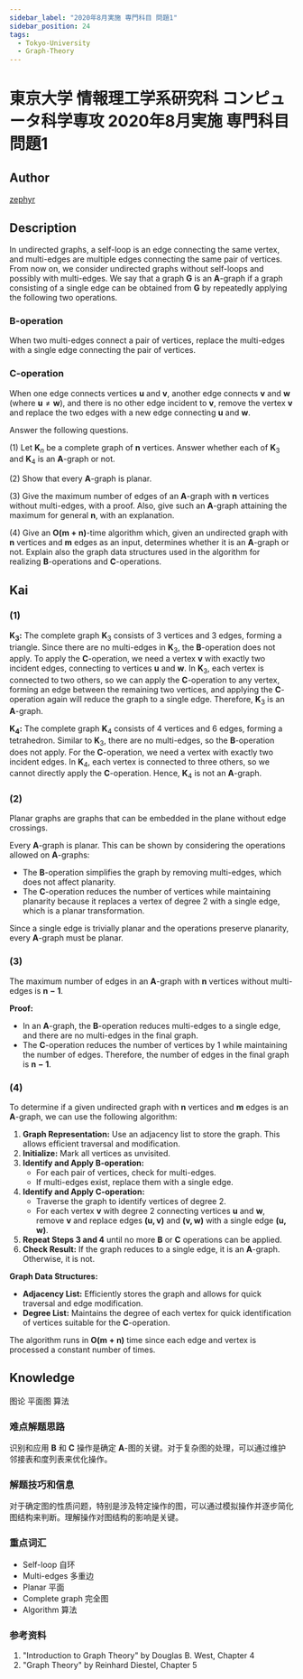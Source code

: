 ```yaml
---
sidebar_label: "2020年8月実施 専門科目 問題1"
sidebar_position: 24
tags:
  - Tokyo-University
  - Graph-Theory
---
```

# 東京大学 情報理工学系研究科 コンピュータ科学専攻 2020年8月実施 専門科目 問題1

## **Author**
[zephyr](https://inshi-notes.zephyr-zdz.space/)

## **Description**
In undirected graphs, a self-loop is an edge connecting the same vertex, and multi-edges are multiple edges connecting the same pair of vertices. From now on, we consider undirected graphs without self-loops and possibly with multi-edges. We say that a graph $\mathbf{G}$ is an $\mathbf{A}$-graph if a graph consisting of a single edge can be obtained from $\mathbf{G}$ by repeatedly applying the following two operations.

### B-operation

When two multi-edges connect a pair of vertices, replace the multi-edges with a single edge connecting the pair of vertices.

### C-operation

When one edge connects vertices $\mathbf{u}$ and $\mathbf{v}$, another edge connects $\mathbf{v}$ and $\mathbf{w}$ (where $\mathbf{u} \neq \mathbf{w}$), and there is no other edge incident to $\mathbf{v}$, remove the vertex $\mathbf{v}$ and replace the two edges with a new edge connecting $\mathbf{u}$ and $\mathbf{w}$.

Answer the following questions.

(1) Let $\mathbf{K}_n$ be a complete graph of $\mathbf{n}$ vertices. Answer whether each of $\mathbf{K}_3$ and $\mathbf{K}_4$ is an $\mathbf{A}$-graph or not.

(2) Show that every $\mathbf{A}$-graph is planar.

(3) Give the maximum number of edges of an $\mathbf{A}$-graph with $\mathbf{n}$ vertices without multi-edges, with a proof. Also, give such an $\mathbf{A}$-graph attaining the maximum for general $\mathbf{n}$, with an explanation.

(4) Give an $\mathbf{O(m + n)}$-time algorithm which, given an undirected graph with $\mathbf{n}$ vertices and $\mathbf{m}$ edges as an input, determines whether it is an $\mathbf{A}$-graph or not. Explain also the graph data structures used in the algorithm for realizing $\mathbf{B}$-operations and $\mathbf{C}$-operations.

## **Kai**
### (1)

**$\mathbf{K}_3$:**
The complete graph $\mathbf{K}_3$ consists of 3 vertices and 3 edges, forming a triangle. Since there are no multi-edges in $\mathbf{K}_3$, the $\mathbf{B}$-operation does not apply. To apply the $\mathbf{C}$-operation, we need a vertex $\mathbf{v}$ with exactly two incident edges, connecting to vertices $\mathbf{u}$ and $\mathbf{w}$. In $\mathbf{K}_3$, each vertex is connected to two others, so we can apply the $\mathbf{C}$-operation to any vertex, forming an edge between the remaining two vertices, and applying the $\mathbf{C}$-operation again will reduce the graph to a single edge. Therefore, $\mathbf{K}_3$ is an $\mathbf{A}$-graph.

**$\mathbf{K}_4$:**
The complete graph $\mathbf{K}_4$ consists of 4 vertices and 6 edges, forming a tetrahedron. Similar to $\mathbf{K}_3$, there are no multi-edges, so the $\mathbf{B}$-operation does not apply. For the $\mathbf{C}$-operation, we need a vertex with exactly two incident edges. In $\mathbf{K}_4$, each vertex is connected to three others, so we cannot directly apply the $\mathbf{C}$-operation. Hence, $\mathbf{K}_4$ is not an $\mathbf{A}$-graph.

### (2)

Planar graphs are graphs that can be embedded in the plane without edge crossings.

Every $\mathbf{A}$-graph is planar. This can be shown by considering the operations allowed on $\mathbf{A}$-graphs:

- The $\mathbf{B}$-operation simplifies the graph by removing multi-edges, which does not affect planarity.
- The $\mathbf{C}$-operation reduces the number of vertices while maintaining planarity because it replaces a vertex of degree 2 with a single edge, which is a planar transformation.

Since a single edge is trivially planar and the operations preserve planarity, every $\mathbf{A}$-graph must be planar.

### (3)

The maximum number of edges in an $\mathbf{A}$-graph with $\mathbf{n}$ vertices without multi-edges is $\mathbf{n-1}$.

**Proof:**
- In an $\mathbf{A}$-graph, the $\mathbf{B}$-operation reduces multi-edges to a single edge, and there are no multi-edges in the final graph.
- The $\mathbf{C}$-operation reduces the number of vertices by 1 while maintaining the number of edges. Therefore, the number of edges in the final graph is $\mathbf{n-1}$.

### (4)

To determine if a given undirected graph with $\mathbf{n}$ vertices and $\mathbf{m}$ edges is an $\mathbf{A}$-graph, we can use the following algorithm:

1. **Graph Representation:** Use an adjacency list to store the graph. This allows efficient traversal and modification.
2. **Initialize:** Mark all vertices as unvisited.
3. **Identify and Apply $\mathbf{B}$-operation:**
   - For each pair of vertices, check for multi-edges.
   - If multi-edges exist, replace them with a single edge.
4. **Identify and Apply $\mathbf{C}$-operation:**
   - Traverse the graph to identify vertices of degree 2.
   - For each vertex $\mathbf{v}$ with degree 2 connecting vertices $\mathbf{u}$ and $\mathbf{w}$, remove $\mathbf{v}$ and replace edges $\mathbf{(u,v)}$ and $\mathbf{(v,w)}$ with a single edge $\mathbf{(u,w)}$.
5. **Repeat Steps 3 and 4** until no more $\mathbf{B}$ or $\mathbf{C}$ operations can be applied.
6. **Check Result:** If the graph reduces to a single edge, it is an $\mathbf{A}$-graph. Otherwise, it is not.

**Graph Data Structures:**
- **Adjacency List:** Efficiently stores the graph and allows for quick traversal and edge modification.
- **Degree List:** Maintains the degree of each vertex for quick identification of vertices suitable for the $\mathbf{C}$-operation.

The algorithm runs in $\mathbf{O(m + n)}$ time since each edge and vertex is processed a constant number of times.

## **Knowledge**

图论 平面图 算法

### 难点解题思路

识别和应用 $\mathbf{B}$ 和 $\mathbf{C}$ 操作是确定 $\mathbf{A}$-图的关键。对于复杂图的处理，可以通过维护邻接表和度列表来优化操作。

### 解题技巧和信息

对于确定图的性质问题，特别是涉及特定操作的图，可以通过模拟操作并逐步简化图结构来判断。理解操作对图结构的影响是关键。

### 重点词汇

- Self-loop 自环
- Multi-edges 多重边
- Planar 平面
- Complete graph 完全图
- Algorithm 算法

### 参考资料

1. "Introduction to Graph Theory" by Douglas B. West, Chapter 4
2. "Graph Theory" by Reinhard Diestel, Chapter 5

